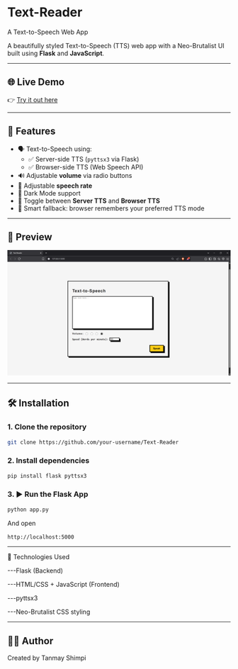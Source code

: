# Text-Reader
A Text-to-Speech Web App

A beautifully styled Text-to-Speech (TTS) web app with a Neo-Brutalist UI built using **Flask** and **JavaScript**.

---

## 🌐 Live Demo

👉 [Try it out here](https://tanpyproject.pythonanywhere.com/)

---

## 🔧 Features

- 🗣️ Text-to-Speech using:
  - ✅ Server-side TTS (`pyttsx3` via Flask)
  - ✅ Browser-side TTS (Web Speech API)
- 🔊 Adjustable **volume** via radio buttons
- 🚀 Adjustable **speech rate**
- 🖤 Dark Mode support
- 🔄 Toggle between **Server TTS** and **Browser TTS**
- 🧠 Smart fallback: browser remembers your preferred TTS mode

---

## 📸 Preview

![UI Preview](TTS_site/screenshot.png) <!-- Add screenshot of your app -->

---

## 🛠️ Installation

### 1. Clone the repository

```bash
git clone https://github.com/your-username/Text-Reader
```

### 2. Install dependencies

```bash
pip install flask pyttsx3
```
### 3. ▶️ Run the Flask App

```bash
python app.py
```
And open
```
http://localhost:5000
```
---
🧪 Technologies Used

---Flask (Backend)

---HTML/CSS + JavaScript (Frontend)

---pyttsx3

---Neo-Brutalist CSS styling

---

 🙋‍♂️ Author
---
Created by Tanmay Shimpi

